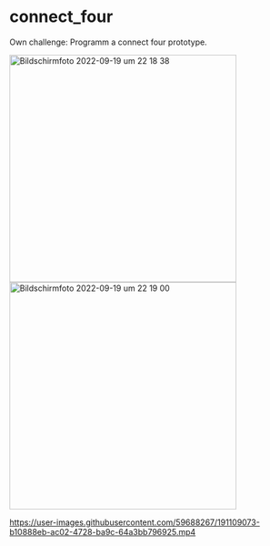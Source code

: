 # connect_four
Own challenge: Programm a connect four prototype.


<img width="399" alt="Bildschirmfoto 2022-09-19 um 22 18 38" src="https://user-images.githubusercontent.com/59688267/191109062-48c9278e-af7d-49b6-a718-02bc636d9927.png">
<img width="399" alt="Bildschirmfoto 2022-09-19 um 22 19 00" src="https://user-images.githubusercontent.com/59688267/191109069-249e16ee-e067-4c55-a6dd-744842718758.png">


https://user-images.githubusercontent.com/59688267/191109073-b10888eb-ac02-4728-ba9c-64a3bb796925.mp4

